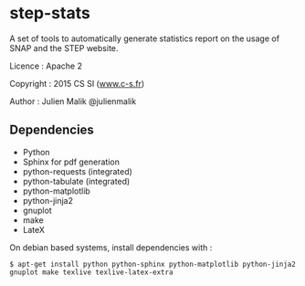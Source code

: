 # step-stats

A set of tools to automatically generate statistics report on the usage of SNAP and the STEP website.

Licence : Apache 2

Copyright : 2015 CS SI (www.c-s.fr)

Author : Julien Malik @julienmalik

## Dependencies

- Python
- Sphinx for pdf generation
- python-requests (integrated)
- python-tabulate (integrated)
- python-matplotlib
- python-jinja2
- gnuplot
- make
- LateX

On debian based systems, install dependencies with :
```
$ apt-get install python python-sphinx python-matplotlib python-jinja2 gnuplot make texlive texlive-latex-extra
```
